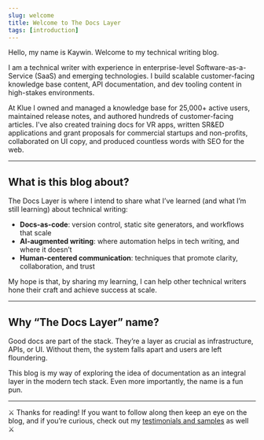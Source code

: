 ```yaml
---
slug: welcome
title: Welcome to The Docs Layer
tags: [introduction]
---
```


Hello, my name is Kaywin. Welcome to my technical writing blog.

I am a technical writer with experience in enterprise-level Software-as-a-Service (SaaS) and emerging technologies. I build scalable customer-facing knowledge base content, API documentation, and dev tooling content in high-stakes environments.

At Klue I owned and managed a knowledge base for 25,000+ active users, maintained release notes, and authored hundreds of customer-facing articles. I've also created training docs for VR apps, written SR&ED applications and grant proposals for commercial startups and non-profits, collaborated on UI copy, and produced countless words with SEO for the web.

---

## What is this blog about?
The Docs Layer is where I intend to share what I’ve learned (and what I’m still learning) about technical writing:  

- **Docs-as-code**: version control, static site generators, and workflows that scale  
- **AI-augmented writing**: where automation helps in tech writing, and where it doesn’t  
- **Human-centered communication**: techniques that promote clarity, collaboration, and trust  

My hope is that, by sharing my learning, I can help other technical writers hone their craft and achieve success at scale.

---

## Why “The Docs Layer” name?
Good docs are part of the stack. They’re a layer as crucial as infrastructure, APIs, or UI. Without them, the system falls apart and users are left floundering.

This blog is my way of exploring the idea of documentation as an integral layer in the modern tech stack. Even more importantly, the name is a fun pun.

---

⚔️ Thanks for reading! If you want to follow along then keep an eye on the blog, and if you’re curious, check out my [testimonials and samples](https://kaywina.notion.site/) as well ⚔️
